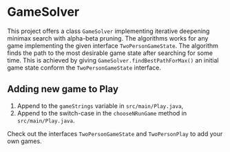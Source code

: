 # GameSolver
This project offers a class `GameSolver` implementing iterative deepening minimax search with alpha-beta pruning. The algorithms works for any game implementing the given interface `TwoPersonGameState`. The algorithm finds the path to the most desirable game state after searching for some time. This is achieved by giving `GameSolver.findBestPathForMax()` an initial game state conform the `TwoPersonGameState` interface. 

## Adding new game to Play
1. Append to the `gameStrings` variable in `src/main/Play.java`,
2. Append to the switch-case in the `chooseNRunGame` method in `src/main/Play.java`.

Check out the interfaces `TwoPersonGameState` and `TwoPersonPlay` to add your own games.